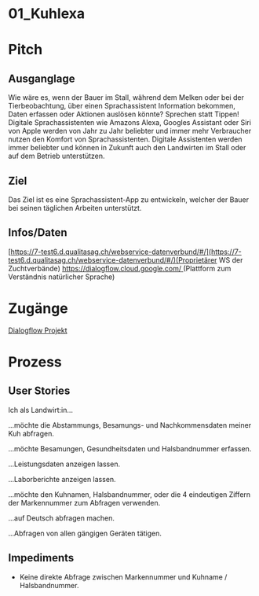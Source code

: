# 01_Kuhlexa
# Pitch

## Ausganglage
Wie wäre es, wenn der Bauer im Stall, während dem Melken oder bei der Tierbeobachtung, über einen Sprachassistent Information bekommen, Daten erfassen oder Aktionen auslösen könnte? Sprechen statt Tippen! Digitale Sprachassistenten wie Amazons Alexa, Googles Assistant oder Siri von Apple werden von Jahr zu Jahr beliebter und immer mehr Verbraucher nutzen den Komfort von Sprachassistenten. Digitale Assistenten werden immer beliebter und können in Zukunft auch den Landwirten im Stall oder auf dem Betrieb unterstützen.

## Ziel
Das Ziel ist es eine Sprachassistent-App zu entwickeln, welcher der Bauer bei seinen täglichen Arbeiten unterstützt.

## Infos/Daten
[https://7-test6.d.qualitasag.ch/webservice-datenverbund/#/](https://7-test6.d.qualitasag.ch/webservice-datenverbund/#/)(Proprietärer WS der Zuchtverbände)
[https://dialogflow.cloud.google.com/ ](https://dialogflow.cloud.google.com/ )(Plattform zum Verständnis natürlicher Sprache)

# Zugänge
[Dialogflow Projekt](https://dialogflow.cloud.google.com/#/editAgent/kuhlexa-oxnr/)

# Prozess
## User Stories
Ich als Landwirt:in...

...möchte die Abstammungs, Besamungs- und Nachkommensdaten meiner Kuh abfragen.

...möchte Besamungen, Gesundheitsdaten und Halsbandnummer erfassen.

...Leistungsdaten anzeigen lassen.

...Laborberichte anzeigen lassen.

...möchte den Kuhnamen, Halsbandnummer, oder die 4 eindeutigen Ziffern der Markennummer zum Abfragen verwenden.

...auf Deutsch abfragen machen.

...Abfragen von allen gängigen Geräten tätigen.

## Impediments

* Keine direkte Abfrage zwischen Markennummer und Kuhname / Halsbandnummer.